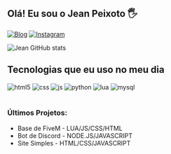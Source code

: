 ## Olá! Eu sou o Jean Peixoto 🖐️

[![Blog](https://img.shields.io/website?label=SujeitoProgramador.com&style=for-the-badge&url=https://dev-jean.site/)](https://dev-jean.site)
[![Instagram](https://img.shields.io/badge/Instagram-E4405F?style=for-the-badge&logo=instagram&logoColor=white)](https://www.instagram.com/jean.peixoto7/)

![Jean GitHub stats](https://github-readme-stats.vercel.app/api?username=fakersz&show_icons=true&theme=dracula&count_private=true)

## Tecnologias que eu uso no meu dia

<div style="display: inline_block">
  <img align="center" alt="html5" src="https://img.shields.io/badge/HTML5-E34F26?style=for-the-badge&logo=html5&logoColor=white" />
  <img align="center" alt="css" src="https://img.shields.io/badge/CSS3-1572B6?style=for-the-badge&logo=css3&logoColor=white" />
  <img align="center" alt="js" src="https://img.shields.io/badge/JavaScript-F7DF1E?style=for-the-badge&logo=javascript&logoColor=black" />
  <img align="center" alt="python" src="https://img.shields.io/badge/Python-3776AB?style=for-the-badge&logo=python&logoColor=white" />
  <img align="center" alt="lua" src="https://img.shields.io/badge/Lua-2C2D72?style=for-the-badge&logo=lua&logoColor=white" />
  <img align="center" alt="mysql" src="https://img.shields.io/badge/MySQL-00000F?style=for-the-badge&logo=mysql&logoColor=white" />
</div><br/>

### Últimos Projetos:
- Base de FiveM - LUA/JS/CSS/HTML<br/>
- Bot de Discord - NODE.JS/JAVASCRIPT<br/>
- Site Simples - HTML/CSS/JAVASCRIPT<br/>
 
